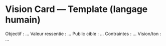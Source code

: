 # Vision Card — Template (langage humain)
Objectif : …
Valeur ressentie : …
Public cible : …
Contraintes : …
Vision/ton : …
